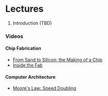 # Lectures

1. Introduction (TBD)

### Videos

#### Chip Fabrication

 * [From Sand to Silicon: the Making of a Chip](https://youtu.be/Q5paWn7bFg4)
 * [Inside the Fab](https://youtu.be/-KTKg0Y1snQ)

#### Computer Architecture

 * [Moore's Law: Speed Doubling](https://youtu.be/HKuBdjr1MEE)

